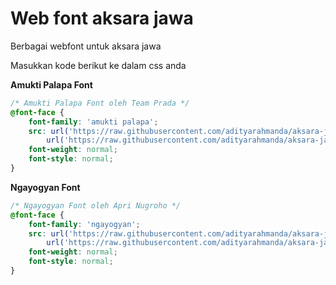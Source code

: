# Web font aksara jawa

Berbagai webfont untuk aksara jawa

Masukkan kode berikut ke dalam css anda

**Amukti Palapa Font**
```css
/* Amukti Palapa Font oleh Team Prada */
@font-face {
    font-family: 'amukti palapa';
    src: url('https://raw.githubusercontent.com/adityarahmanda/aksara-jawa-webfont/main/fonts/amuktipalapa.woff2') format('woff2'),
        url('https://raw.githubusercontent.com/adityarahmanda/aksara-jawa-webfont/main/fonts/amuktipalapa.woff') format('woff');
    font-weight: normal;
    font-style: normal;
}
```

**Ngayogyan Font**
```css
/* Ngayogyan Font oleh Apri Nugroho */
@font-face {
    font-family: 'ngayogyan';
    src: url('https://raw.githubusercontent.com/adityarahmanda/aksara-jawa-webfont/main/ngayogyan.woff2') format('woff2'),
        url('https://raw.githubusercontent.com/adityarahmanda/aksara-jawa-webfont/main/ngayogyan.woff') format('woff');
    font-weight: normal;
    font-style: normal;
}
```
